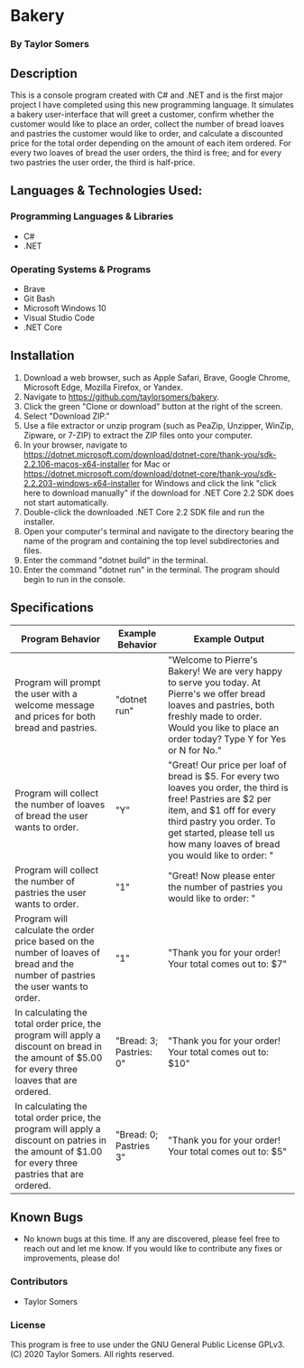 # Bakery

  ### By Taylor Somers

## Description

  This is a console program created with C# and .NET and is the first major project I have completed using this new programming language. It simulates a bakery user-interface that will greet a customer, confirm whether the customer would like to place an order, collect the number of bread loaves and pastries the customer would like to order, and calculate a discounted price for the total order depending on the amount of each item ordered. For every two loaves of bread the user orders, the third is free; and for every two pastries the user order, the third is half-price.

## Languages & Technologies Used:

  ### Programming Languages & Libraries
  * C#
  * .NET

  ### Operating Systems & Programs
  * Brave
  * Git Bash
  * Microsoft Windows 10
  * Visual Studio Code
  * .NET Core

## Installation

  1.  Download a web browser, such as Apple Safari, Brave, Google Chrome, Microsoft Edge, Mozilla Firefox, or Yandex.
  2.  Navigate to https://github.com/taylorsomers/bakery.
  3.  Click the green "Clone or download" button at the right of the screen.
  4.  Select "Download ZIP."
  5.  Use a file extractor or unzip program (such as PeaZip, Unzipper, WinZip, Zipware, or 7-ZIP) to extract the ZIP files onto your computer.
  6.  In your browser, navigate to https://dotnet.microsoft.com/download/dotnet-core/thank-you/sdk-2.2.106-macos-x64-installer for Mac or https://dotnet.microsoft.com/download/dotnet-core/thank-you/sdk-2.2.203-windows-x64-installer for Windows and click the link "click here to download manually" if the download for .NET Core 2.2 SDK does not start automatically.
  7.  Double-click the downloaded .NET Core 2.2 SDK file and run the installer.
  8.  Open your computer's terminal and navigate to the directory bearing the name of the program and containing the top level subdirectories and files.
  9.  Enter the command "dotnet build" in the terminal.
  10. Enter the command "dotnet run" in the terminal. The program should begin to run in the console.
  

## Specifications

  | Program Behavior | Example Behavior | Example Output |
  | ----------- | ----------- | ----------- |
  | Program will prompt the user with a welcome message and prices for both bread and pastries. | "dotnet run" | "Welcome to Pierre's Bakery! We are very happy to serve you today. At Pierre's we offer bread loaves and pastries, both freshly made to order. Would you like to place an order today? Type Y for Yes or N for No." |
  | Program will collect the number of loaves of bread the user wants to order. | "Y" | "Great! Our price per loaf of bread is $5. For every two loaves you order, the third is free! Pastries are $2 per item, and $1 off for every third pastry you order. To get started, please tell us how many loaves of bread you would like to order: " |
  | Program will collect the number of pastries the user wants to order. | "1" | "Great! Now please enter the number of pastries you would like to order: " |
  | Program will calculate the order price based on the number of loaves of bread and the number of pastries the user wants to order. | "1" | "Thank you for your order! Your total comes out to: $7" |
  | In calculating the total order price, the program will apply a discount on bread in the amount of $5.00 for every three loaves that are ordered. | "Bread: 3; Pastries: 0" | "Thank you for your order! Your total comes out to: $10" |
  | In calculating the total order price, the program will apply a discount on patries in the amount of $1.00 for every three pastries that are ordered. | "Bread: 0; Pastries 3" | "Thank you for your order! Your total comes out to: $5" |


## Known Bugs

  * No known bugs at this time. If any are discovered, please feel free to reach out and let me know. If you would like to contribute any fixes or improvements, please do!

### Contributors

  * Taylor Somers

### License

This program is free to use under the GNU General Public License GPLv3. (C) 2020 Taylor Somers. All rights reserved.